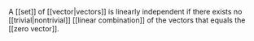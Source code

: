 A [[set]] of [[vector|vectors]] is linearly independent if there exists no [[trivial|nontrivial]] [[linear combination]] of the vectors that equals the [[zero vector]].

